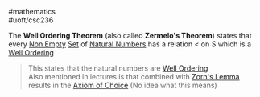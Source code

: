 #mathematics  
#uoft/csc236 

The **Well Ordering Theorem** (also called **Zermelo's Theorem**) states that every [Non Empty](Non%20Empty.md) [Set](../../../Mathematics/MAT223%20Notes/Set.md) of [Natural Numbers](Natural%20Numbers) has a relation < on $S$ which is a [Well Ordering](Well%20Ordering.md)

> This states that the natural numbers are [Well Ordering](Well%20Ordering.md)  
> Also mentioned in lectures is that combined with [Zorn's Lemma](Zorn's%20Lemma) results in the [Axiom of Choice](Axiom%20of%20Choice) (No idea what this means)